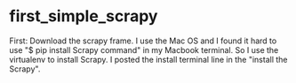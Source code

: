 # first_simple_scrapy
First: Download the scrapy frame. I use the Mac OS and I found it hard to use "$ pip install Scrapy command" in my Macbook terminal. So I use the virtualenv to install Scrapy. I posted the install terminal line in the "install the Scrapy".
